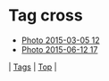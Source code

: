 <!--
title: Tag cross
date: 2020-06-28T14:57:48.646Z
tags:
-->
# Tag cross

 * [Photo 2015-03-05 12](112780370202.md)
 * [Photo 2015-06-12 17](121360873332.md)

| [Tags](tags.md) | [Top](index.md) |
